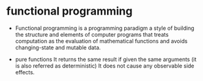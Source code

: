 # functional programming
 - Functional programming is a programming paradigm a style of building the structure and elements of computer programs that treats computation as the evaluation of mathematical functions and avoids changing-state and mutable data.

 - pure functions
    It returns the same result if given the same arguments (it is also referred as deterministic)
    It does not cause any observable side effects.

    
